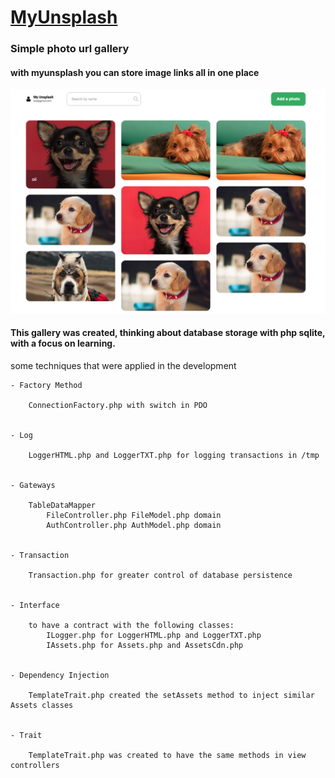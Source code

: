 
# [MyUnsplash](#)


### Simple photo url gallery

#### with myunsplash you can store image links all in one place


![MyUnsplash](https://github.com/erickferreir4/myUnsplash/blob/master/app/assets/imgs/myUnsplash.png?raw=true)


#### This gallery was created, thinking about database storage with php sqlite, with a focus on learning.

some techniques that were applied in the development

```
- Factory Method
    
    ConnectionFactory.php with switch in PDO


- Log

    LoggerHTML.php and LoggerTXT.php for logging transactions in /tmp
    

- Gateways

    TableDataMapper
        FileController.php FileModel.php domain
        AuthController.php AuthModel.php domain


- Transaction

    Transaction.php for greater control of database persistence


- Interface

    to have a contract with the following classes:
        ILogger.php for LoggerHTML.php and LoggerTXT.php
        IAssets.php for Assets.php and AssetsCdn.php


- Dependency Injection

    TemplateTrait.php created the setAssets method to inject similar Assets classes
    

- Trait

    TemplateTrait.php was created to have the same methods in view controllers
    
```
